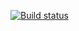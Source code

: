 [![Build status](https://ci.appveyor.com/api/projects/status/6cvqeig4g58get2t?svg=true)](https://ci.appveyor.com/project/Ekaterina5885/dz-2-4-pageobject)